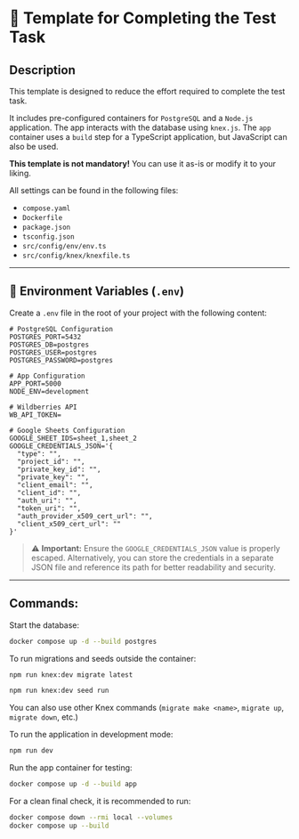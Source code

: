 # 🧩 Template for Completing the Test Task

## Description

This template is designed to reduce the effort required to complete the test task.

It includes pre-configured containers for `PostgreSQL` and a `Node.js` application.
The app interacts with the database using `knex.js`.
The `app` container uses a `build` step for a TypeScript application, but JavaScript can also be used.

**This template is not mandatory!**
You can use it as-is or modify it to your liking.

All settings can be found in the following files:

* `compose.yaml`
* `Dockerfile`
* `package.json`
* `tsconfig.json`
* `src/config/env/env.ts`
* `src/config/knex/knexfile.ts`
---

## 🔧 Environment Variables (`.env`)

Create a `.env` file in the root of your project with the following content:

```env
# PostgreSQL Configuration
POSTGRES_PORT=5432
POSTGRES_DB=postgres
POSTGRES_USER=postgres
POSTGRES_PASSWORD=postgres

# App Configuration
APP_PORT=5000
NODE_ENV=development

# Wildberries API
WB_API_TOKEN=

# Google Sheets Configuration
GOOGLE_SHEET_IDS=sheet_1,sheet_2
GOOGLE_CREDENTIALS_JSON='{
  "type": "",
  "project_id": "",
  "private_key_id": "",
  "private_key": "",
  "client_email": "",
  "client_id": "",
  "auth_uri": "",
  "token_uri": "",
  "auth_provider_x509_cert_url": "",
  "client_x509_cert_url": ""
}'
```

> ⚠️ **Important:** Ensure the `GOOGLE_CREDENTIALS_JSON` value is properly escaped.
> Alternatively, you can store the credentials in a separate JSON file and reference its path for better readability and security.

---

## Commands:

Start the database:

```bash
docker compose up -d --build postgres
```

To run migrations and seeds outside the container:

```bash
npm run knex:dev migrate latest
```

```bash
npm run knex:dev seed run
```

You can also use other Knex commands (`migrate make <name>`, `migrate up`, `migrate down`, etc.)

To run the application in development mode:

```bash
npm run dev
```

Run the app container for testing:

```bash
docker compose up -d --build app
```

For a clean final check, it is recommended to run:

```bash
docker compose down --rmi local --volumes
docker compose up --build
```



